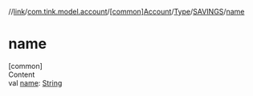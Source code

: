 //[link](../../../../index.md)/[com.tink.model.account](../../../index.md)/[[common]Account](../../index.md)/[Type](../index.md)/[SAVINGS](index.md)/[name](name.md)



# name  
[common]  
Content  
val [name](name.md): [String](https://kotlinlang.org/api/latest/jvm/stdlib/kotlin/-string/index.html)  



